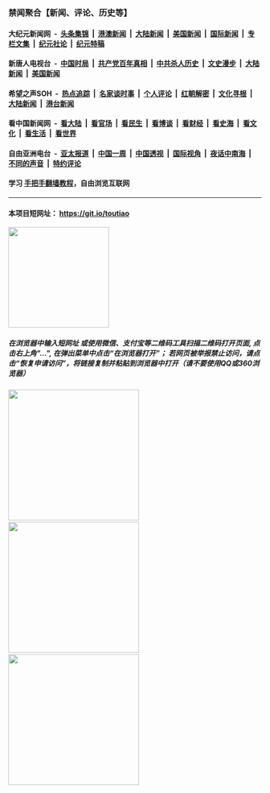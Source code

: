 ### 禁闻聚合【新闻、评论、历史等】

#### 大纪元新闻网 &nbsp;-&nbsp; [头条集锦](indexes/E头条集锦.md?t=03071331) &nbsp;|&nbsp; [港澳新闻](indexes/E港澳新闻.md?t=03071331)  &nbsp;|&nbsp; [大陆新闻](indexes/E大陆新闻.md?t=03071331) &nbsp;|&nbsp; [美国新闻](indexes/E美国新闻.md?t=03071331) &nbsp;|&nbsp; [国际新闻](indexes/E国际新闻.md?t=03071331) &nbsp;|&nbsp; [专栏文集](indexes/E专栏文集.md?t=03071331) &nbsp;|&nbsp; [纪元社论](indexes/E纪元社论.md?t=03071331) &nbsp;|&nbsp; [纪元特稿](indexes/E纪元特稿.md?t=03071331) 

#### 新唐人电视台 &nbsp;-&nbsp; [中国时局](indexes/N中国时局.md?t=03071331) &nbsp;|&nbsp; [共产党百年真相](indexes/N共产党百年真相.md?t=03071331) &nbsp;|&nbsp; [中共杀人历史](indexes/N中共杀人历史.md?t=03071331) &nbsp;|&nbsp; [文史漫步](indexes/N文史漫步.md?t=03071331) &nbsp;|&nbsp; [大陆新闻](indexes/N大陆新闻.md?t=03071331) &nbsp;|&nbsp; [美国新闻](indexes/N美国新闻.md?t=03071331)

#### 希望之声SOH &nbsp;-&nbsp; [热点追踪](indexes/H热点追踪.md?t=03071331) &nbsp;|&nbsp; [名家谈时事](indexes/H名家谈时事.md?t=03071331) &nbsp;|&nbsp; [个人评论](indexes/H个人评论.md?t=03071331)  &nbsp;|&nbsp; [红朝解密](indexes/H红朝解密.md?t=03071331) &nbsp;|&nbsp; [文化寻根](indexes/H文化寻根.md?t=03071331) &nbsp;|&nbsp; [大陆新闻](indexes/H大陆新闻.md?t=03071331) &nbsp;|&nbsp; [港台新闻](indexes/H港台新闻.md?t=03071331)

#### 看中国新闻网 &nbsp;-&nbsp; [看大陆](indexes/S看大陆.md?t=03071331) &nbsp;|&nbsp; [看官场](indexes/S看官场.md?t=03071331) &nbsp;|&nbsp; [看民生](indexes/S看民生.md?t=03071331)  &nbsp;|&nbsp; [看博谈](indexes/S看博谈.md?t=03071331) &nbsp;|&nbsp; [看财经](indexes/S看财经.md?t=03071331) &nbsp;|&nbsp; [看史海](indexes/S看史海.md?t=03071331) &nbsp;|&nbsp; [看文化](indexes/S看文化.md?t=03071331) &nbsp;|&nbsp; [看生活](indexes/S看生活.md?t=03071331) &nbsp;|&nbsp; [看世界](indexes/S看世界.md?t=03071331)

#### 自由亚洲电台 &nbsp;-&nbsp; [亚太报道](indexes/R亚太报道.md?t=03071331) &nbsp;|&nbsp; [中国一周](indexes/R中国一周.md?t=03071331) &nbsp;|&nbsp; [中国透视](indexes/R中国透视.md?t=03071331)  &nbsp;|&nbsp; [国际视角](indexes/R国际视角.md?t=03071331) &nbsp;|&nbsp; [夜话中南海](indexes/R夜话中南海.md?t=03071331) &nbsp;|&nbsp; [不同的声音](indexes/R不同的声音.md?t=03071331) &nbsp;|&nbsp; [特约评论](indexes/R特约评论.md?t=03071331)

#### 学习 [手把手翻墙教程](https://github.com/gfw-breaker/guides/wiki)，自由浏览互联网

----

#### 本项目短网址： https://git.io/toutiao
<img src="https://raw.githubusercontent.com/gfw-breaker/banned-news/master/scripts/img/qr.png" width="200px"/>  

##### 在浏览器中输入短网址 或使用微信、支付宝等二维码工具扫描二维码打开页面, 点击右上角"...", 在弹出菜单中点击“在浏览器打开”； 若网页被举报禁止访问，请点击“恢复申请访问”，将链接复制并粘贴到浏览器中打开（请不要使用QQ或360浏览器）

<img src="https://raw.githubusercontent.com/gfw-breaker/banned-news/master/scripts/img/1.png" width="260px"/> &nbsp; <img src="https://raw.githubusercontent.com/gfw-breaker/banned-news/master/scripts/img/2.png" width="260px"/> &nbsp; <img src="https://raw.githubusercontent.com/gfw-breaker/banned-news/master/scripts/img/3.png" width="260px"/>
